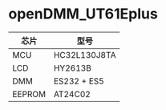 # openDMM_UT61Eplus

|芯片   |型号|
|---    |--- |
|MCU    |HC32L130J8TA|
|LCD    |HY2613B|
|DMM    |ES232 + ES5|
|EEPROM |AT24C02|
